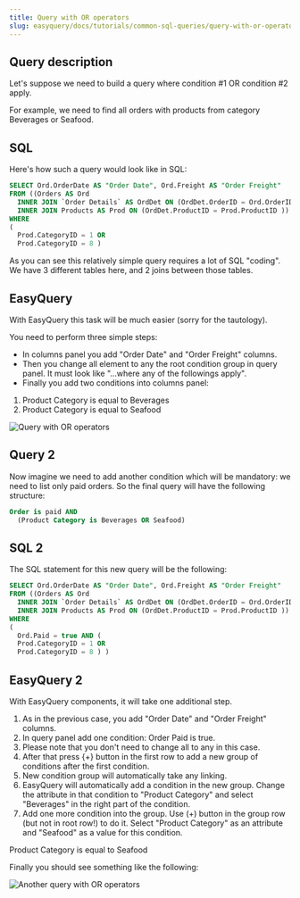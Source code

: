 ```yaml
---
title: Query with OR operators
slug: easyquery/docs/tutorials/common-sql-queries/query-with-or-operators
---
```



## Query description

Let's suppose we need to build a query where condition #1 OR condition #2 apply.

For example, we need to find all orders with products from category Beverages or Seafood.

## SQL

Here's how such a query would look like in SQL:

```sql
SELECT Ord.OrderDate AS "Order Date", Ord.Freight AS "Order Freight"
FROM ((Orders AS Ord
  INNER JOIN `Order Details` AS OrdDet ON (OrdDet.OrderID = Ord.OrderID ))
  INNER JOIN Products AS Prod ON (OrdDet.ProductID = Prod.ProductID ))
WHERE
(
  Prod.CategoryID = 1 OR
  Prod.CategoryID = 8 )

```
As you can see this relatively simple query requires a lot of SQL "coding". We have 3 different tables here, and 2 joins between those tables.

## EasyQuery

With EasyQuery this task will be much easier (sorry for the tautology).

You need to perform three simple steps:

 * In columns panel you add "Order Date" and "Order Freight" columns.
 * Then you change all element to any the root condition group in query panel. It must look like "...where any of the followings apply".
 * Finally you add two conditions into columns panel:

  1) Product Category is equal to Beverages
  2) Product Category is equal to Seafood

![Query with OR operators](/easyquery/docs/images/query-or-1.gif)

## Query 2

Now imagine we need to add another condition which will be mandatory: we need to list only paid orders. So the final query will have the following structure:

```sql
Order is paid AND
  (Product Category is Beverages OR Seafood)
```

## SQL 2

The SQL statement for this new query will be the following:

```sql
SELECT Ord.OrderDate AS "Order Date", Ord.Freight AS "Order Freight"
FROM ((Orders AS Ord
  INNER JOIN `Order Details` AS OrdDet ON (OrdDet.OrderID = Ord.OrderID ))
  INNER JOIN Products AS Prod ON (OrdDet.ProductID = Prod.ProductID ))
WHERE
(
  Ord.Paid = true AND (
  Prod.CategoryID = 1 OR
  Prod.CategoryID = 8 ) )
```

## EasyQuery 2

With EasyQuery components, it will take one additional step.

1) As in the previous case, you add "Order Date" and "Order Freight" columns.
2) In query panel add one condition: Order Paid is true.
3) Please note that you don't need to change all to any in this case.
4) After that press {+} button in the first row to add a new group of conditions after the first condition.
5) New condition group will automatically take any linking.
6) EasyQuery will automatically add a condition in the new group. Change the attribute in that condition to "Product Category" and select "Beverages" in the right part of the condition.
7) Add one more condition into the group. Use (+) button in the group row (but not in root row!) to do it. Select "Product Category" as an attribute and "Seafood" as a value for this condition.
  
Product Category is equal to Seafood

Finally you should see something like the following:

![Another query with OR operators](/easyquery/docs/images/query-or-2.gif)